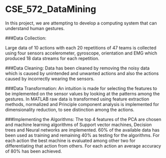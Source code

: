 # CSE_572_DataMining

In this project, we are attempting to develop a computing system that can understand human gestures. 

###Data Collection:

Large data of 10 actions with each 20 repetitions of 47 teams is collected using four sensors accelerometer, gyroscope, orientation and EMG which produced 18 data streams for each repetition. 

###Data Cleaning:
Data has been cleaned by removing the noisy data which is caused by unintended and unwanted actions and also the actions caused by incorrectly wearing the sensors.

###Data Transformation:
An intuition is made for selecting the features to be implemented on the sensor values by looking at the patterns among the gestures. In MATLAB raw data is transformed using feature extraction methods, normalized and Principle component analysis is implemented for dimensionality reduction, to see distinction among the actions. 

###Implementing the Algorithms:
The top 4 features of the PCA are chosen and machine learning algorithms of Support vector machines, Decision trees and Neural networks are implemented. 60% of the available data has been used as training and remaining 40% as testing for the algorithms.
For each action the best machine is evaluated among other two for differentiating that action from others. For each action an average accuracy of 80% has been achieved.
